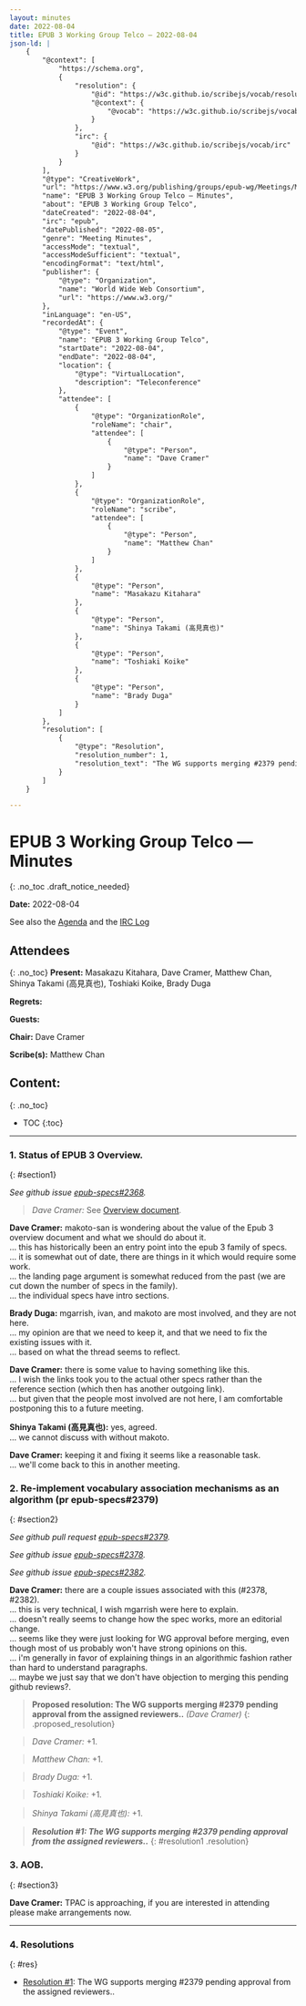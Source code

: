 ```yaml
---
layout: minutes
date: 2022-08-04
title: EPUB 3 Working Group Telco — 2022-08-04
json-ld: |
    {
        "@context": [
            "https://schema.org",
            {
                "resolution": {
                    "@id": "https://w3c.github.io/scribejs/vocab/resolution",
                    "@context": {
                        "@vocab": "https://w3c.github.io/scribejs/vocab/"
                    }
                },
                "irc": {
                    "@id": "https://w3c.github.io/scribejs/vocab/irc"
                }
            }
        ],
        "@type": "CreativeWork",
        "url": "https://www.w3.org/publishing/groups/epub-wg/Meetings/Minutes/2022-08-04-epub",
        "name": "EPUB 3 Working Group Telco — Minutes",
        "about": "EPUB 3 Working Group Telco",
        "dateCreated": "2022-08-04",
        "irc": "epub",
        "datePublished": "2022-08-05",
        "genre": "Meeting Minutes",
        "accessMode": "textual",
        "accessModeSufficient": "textual",
        "encodingFormat": "text/html",
        "publisher": {
            "@type": "Organization",
            "name": "World Wide Web Consortium",
            "url": "https://www.w3.org/"
        },
        "inLanguage": "en-US",
        "recordedAt": {
            "@type": "Event",
            "name": "EPUB 3 Working Group Telco",
            "startDate": "2022-08-04",
            "endDate": "2022-08-04",
            "location": {
                "@type": "VirtualLocation",
                "description": "Teleconference"
            },
            "attendee": [
                {
                    "@type": "OrganizationRole",
                    "roleName": "chair",
                    "attendee": [
                        {
                            "@type": "Person",
                            "name": "Dave Cramer"
                        }
                    ]
                },
                {
                    "@type": "OrganizationRole",
                    "roleName": "scribe",
                    "attendee": [
                        {
                            "@type": "Person",
                            "name": "Matthew Chan"
                        }
                    ]
                },
                {
                    "@type": "Person",
                    "name": "Masakazu Kitahara"
                },
                {
                    "@type": "Person",
                    "name": "Shinya Takami (高見真也)"
                },
                {
                    "@type": "Person",
                    "name": "Toshiaki Koike"
                },
                {
                    "@type": "Person",
                    "name": "Brady Duga"
                }
            ]
        },
        "resolution": [
            {
                "@type": "Resolution",
                "resolution_number": 1,
                "resolution_text": "The WG supports merging #2379 pending approval from the assigned reviewers.."
            }
        ]
    }

---
```


# EPUB 3 Working Group Telco — Minutes
{: .no_toc .draft_notice_needed}



**Date:** 2022-08-04

See also the [Agenda](https://lists.w3.org/Archives/Public/public-epub-wg/2022Aug/0001.html) and the [IRC Log](https://www.w3.org/2022/08/04-epub-irc.txt)

## Attendees
{: .no_toc}
**Present:** Masakazu Kitahara, Dave Cramer, Matthew Chan, Shinya Takami (高見真也), Toshiaki Koike, Brady Duga

**Regrets:** 

**Guests:** 

**Chair:** Dave Cramer

**Scribe(s):** Matthew Chan

## Content:
{: .no_toc}

* TOC
{:toc}
---


### 1. Status of EPUB 3 Overview.
{: #section1}

_See github issue [epub-specs#2368](https://github.com/w3c/epub-specs/issues/2368)._

<!-- issue w3c/epub-specs/2368 -->



> *Dave Cramer:* See [Overview document](https://www.w3.org/TR/epub-overview-33/).

**Dave Cramer:** makoto-san is wondering about the value of the Epub 3 overview document and what we should do about it.  
… this has historically been an entry point into the epub 3 family of specs.  
… it is somewhat out of date, there are things in it which would require some work.  
… the landing page argument is somewhat reduced from the past (we are cut down the number of specs in the family).  
… the individual specs have intro sections.  

**Brady Duga:** mgarrish, ivan, and makoto are most involved, and they are not here.  
… my opinion are that we need to keep it, and that we need to fix the existing issues with it.  
… based on what the thread seems to reflect.  

**Dave Cramer:** there is some value to having something like this.  
… I wish the links took you to the actual other specs rather than the reference section (which then has another outgoing link).  
… but given that the people most involved are not here, I am comfortable postponing this to a future meeting.  

**Shinya Takami (高見真也):** yes, agreed.  
… we cannot discuss with without makoto.  

**Dave Cramer:** keeping it and fixing it seems like a reasonable task.  
… we'll come back to this in another meeting.  

### 2. Re-implement vocabulary association mechanisms as an algorithm (pr epub-specs#2379)
{: #section2}

_See github pull request [epub-specs#2379](https://github.com/w3c/epub-specs/pull/2379)._

<!-- issue w3c/epub-specs/2379 -->



_See github issue [epub-specs#2378](https://github.com/w3c/epub-specs/issues/2378)._

<!-- issue w3c/epub-specs/2378 -->



_See github issue [epub-specs#2382](https://github.com/w3c/epub-specs/issues/2382)._

<!-- issue w3c/epub-specs/2382 -->



**Dave Cramer:** there are a couple issues associated with this (#2378, #2382).  
… this is very technical, I wish mgarrish were here to explain.  
… doesn't really seems to change how the spec works, more an editorial change.  
… seems like they were just looking for WG approval before merging, even though most of us probably won't have strong opinions on this.  
… i'm generally in favor of explaining things in an algorithmic fashion rather than hard to understand paragraphs.  
… maybe we just say that we don't have objection to merging this pending github reviews?.  

> **Proposed resolution: The WG supports merging #2379 pending approval from the assigned reviewers..** *(Dave Cramer)*
{: .proposed_resolution}

> *Dave Cramer:* +1.

> *Matthew Chan:* +1.

> *Brady Duga:* +1.

> *Toshiaki Koike:* +1.

> *Shinya Takami (高見真也):* +1.

> ***Resolution #1: The WG supports merging #2379 pending approval from the assigned reviewers..***
{: #resolution1 .resolution}

### 3. AOB.
{: #section3}

**Dave Cramer:** TPAC is approaching, if you are interested in attending please make arrangements now.  

---


### 4. Resolutions
{: #res}

* [Resolution #1](#resolution1): The WG supports merging #2379 pending approval from the assigned reviewers..
